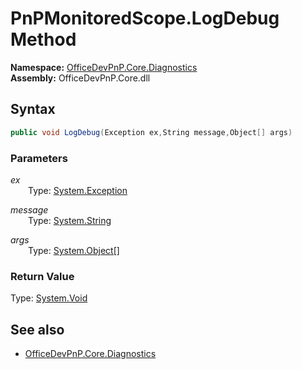 # PnPMonitoredScope.LogDebug Method  
**Namespace:** [OfficeDevPnP.Core.Diagnostics](OfficeDevPnP.Core.Diagnostics.md)  
**Assembly:** OfficeDevPnP.Core.dll  
## Syntax
```C#
public void LogDebug(Exception ex,String message,Object[] args)
```
### Parameters
*ex*  
&emsp;&emsp;Type: [System.Exception](System.Exception.md) 
&emsp;&emsp;  
  
*message*  
&emsp;&emsp;Type: [System.String](System.String.md) 
&emsp;&emsp;  
  
*args*  
&emsp;&emsp;Type: [System.Object[]](System.Object[].md) 
&emsp;&emsp;  
  
### Return Value
Type: [System.Void](System.Void.md  
)
## See also
- [OfficeDevPnP.Core.Diagnostics](OfficeDevPnP.Core.Diagnostics.md)
